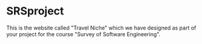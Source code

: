 # SRSproject

This is the website called "Travel Niche" which we have designed as part of your project for the course "Survey of Software Engineering".
